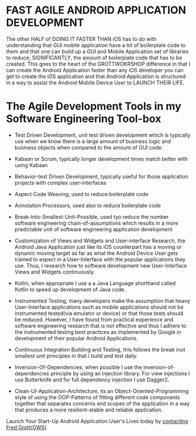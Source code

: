 FAST AGILE ANDROID APPLICATION DEVELOPMENT
==========================================


The other HALF of DOING IT FASTER THAN iOS has to do with understanding that
GUI mobile application have a lot of boilerplate code to them and that one can
build up a GUI and Mobile Application set of libraries to reduce, SIGNIFICANTLY,
the amount of boilerplate code that has to be created. This goes to the heart
of the GROTTWOKRSHOP difference in that I can create the Android Application
faster than any iOS developer you can get to create the iOS application and
that Android Application is structured in a way to assist the
Android Mobile Device User to LAUNCH THEIR LIFE.

# The Agile Development Tools in my Software Engineering Tool-box

* Test Driven Development, unit test driven development which is typically use when we know there is
  a large amount of business logic and business objects when compared to the amount of GUI code.

* Kabaan or Scrum, typically longer development times match better with using Kabaan

* Behavior-test Driven Development, typically useful for those application projects with
  complex user-interfaces

* Aspect Code Weaving, used to reduce boilerplate code

* Annotation Processors, used also to reduce boilerplate code

* Break-Into-Smallest-Unit-Possible, used tyo reduce the number software engineering chain-of-assumptions
  which results in a more predictable unit of software engineering application development

* Customization of Views and Widgets and User-interface Research, the Android Java Application
  just like its iOS counterpart has a moving or dynamic moving target as far as what the
  Android Device User gets trained to expect in a User-Interface with the popular applications they use.
  Thus, I research how to software development new User-Interface Views and Widgets continuously.

* Kotlin, when appropriate I use a a Java Language shorthand called Kotlin to speed up development of
  Java code.

* Instrumented Testing, many developers make the assumption that heavy User-Interface applications such
  as mobile applications should not be instrumented tested(via emulator or device) or that those tests
  should be reduced. However, I have found from practical experience and software engineering research
  that is not effective and thus I adhere to the instrumented testing best practices as implemented by
  Google in development of their popular Android Applications.

* Continuous Integration Building and Testing, this follows the break inot smallest unit principles
  in that I build and test daily.

* Inversion-Of-Dependencies, when possible I use the inversion-of-dependencies principle by using an
  injection library. For view injections I use Butterknife and for full dependency injection I use Dagger2.

* Clean-UI-Application-Architecture, its an Object-Oriented-Programming style of using the OOP-Patterns of
  fitting different code components together that separates concerns and scopes of the application in
  a way that produces a more resilient-stable and reliable application.


Launch Your Start-Up Android Application User's Lives today by [contacting Fred Grott(GWS)](../readme_details/contact)